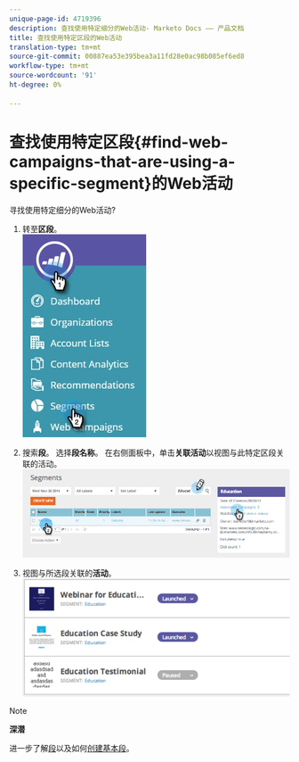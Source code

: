 ```yaml
---
unique-page-id: 4719396
description: 查找使用特定细分的Web活动- Marketo Docs —— 产品文档
title: 查找使用特定区段的Web活动
translation-type: tm+mt
source-git-commit: 00887ea53e395bea3a11fd28e0ac98b085ef6ed8
workflow-type: tm+mt
source-wordcount: '91'
ht-degree: 0%

---
```



# 查找使用特定区段{#find-web-campaigns-that-are-using-a-specific-segment}的Web活动

寻找使用特定细分的Web活动?

1. 转至&#x200B;**区段**。\
   ![](assets/new-dropdown-segments-hand-1.jpg)

1. 搜索&#x200B;**段**。 选择&#x200B;**段名称**。 在右侧面板中，单击&#x200B;**关联活动**&#x200B;以视图与此特定区段关联的活动。\
   ![](assets/image2014-11-26-14-21-59.png)

1. 视图与所选段关联的&#x200B;**活动**。\
   ![](assets/image2014-11-26-14-3a25-3a30.png)

>[!NOTE]
>
>**深潜**
>
>进一步了解[段](web-segments.md)以及如何[创建基本段](create-a-basic-web-segment.md)。

